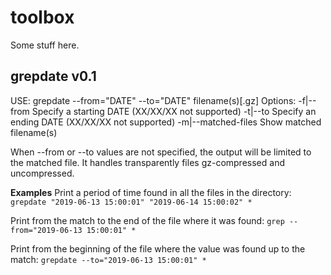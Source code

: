 # toolbox
Some stuff here.

## grepdate v0.1

 USE: grepdate --from="DATE" --to="DATE" filename(s)[.gz]
 Options:
	-f|--from		Specify a starting DATE (XX/XX/XX not supported)
	-t|--to			Specify an ending DATE (XX/XX/XX not supported)
	-m|--matched-files	Show matched filename(s)

When --from or --to values are not specified, the output will be limited to the matched file.
It handles transparently files gz-compressed and uncompressed.

**Examples**
Print a period of time found in all the files in the directory:
`grepdate "2019-06-13 15:00:01" "2019-06-14 15:00:02" *`

Print from the match to the end of the file where it was found:
`grep --from="2019-06-13 15:00:01" *`

Print from the beginning of the file where the value was found up to the match:
`grepdate --to="2019-06-13 15:00:01" *`
